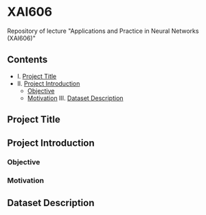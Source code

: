 # XAI606
Repository of lecture "Applications and Practice in Neural Networks (XAI606)"

## Contents

<!-- toc -->

- I. [Project Title](#project-title)</br>
- II. [Project Introduction](#project-introduction)</br>
  - [Objective](#objective)
  - [Motivation](#motivation)
III. [Dataset Description](#dataset-description)</br>

<!-- tocstop -->

## Project Title

## Project Introduction

### Objective

### Motivation

## Dataset Description
